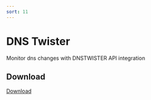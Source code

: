 ```yaml
---
sort: 11
---
```


# DNS Twister

Monitor dns changes with DNSTWISTER API integration

## Download

[Download](https://github.com/z1pti3/jimiPlugin-dnstwister)

